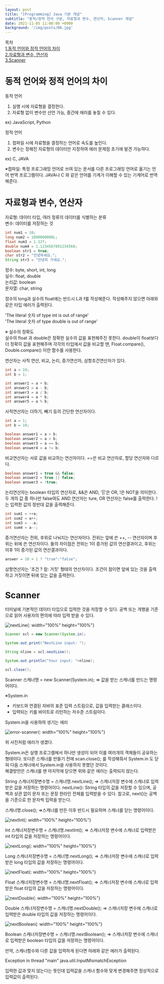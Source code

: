 ```yaml
---
layout: post
title: "[Programming] Java 기본 개념"
subtitle: "동적/정적 언어 구분, 자료형과 변수, 연산자, Scanner 개념"
date: 2021-11-05 11:00:00 +0900
background: '/img/posts/06.jpg'
---
```


목차  
[1.동적 언어와 정적 언어의 차이](동적-언어와-정적-언어의-차이)  
[2.자료형과 변수, 연산자](#자료형과-변수,-연산자)  
[3.Scanner](#Scanner)  

# 동적 언어와 정적 언어의 차이
동적 언어
1. 실행 시에 자료형을 결정한다.
2. 자료형 없이 변수만 선언 가능, 중간에 에러를 놓칠 수 있다.

ex) JavaScript, Python

정적 언어
1. 컴파일 시에 자료형을 결정하는 언어로 속도를 높인다.
2. 변수는 정해진 자료형의 데이터만 지정하여 에러 문제점 초기에 발견 가능하다.

ex) C, JAVA

※컴파일: 특정 프로그래밍 언어로 쓰여 있는 문서를 다른 프로그래밍 언어로 옮기는 언어 번역 프로그램이다. JAVA나 C 와 같은 언어를 기계가 이해할 수 있는 기계어로 번역해준다.

# 자료형과 변수, 연산자
자료형: 데이터 타입, 여러 정류의 데이터를 식별하는 분류  
변수: 데이터를 저장하는 것

``` java
int num1 = 10;
long num2 = 1000000000L;
float num3 = 1.12f;
double num4 = 1.1234567891234568;
boolean str1 = true;
char str2 = "안녕하세요.";
String str3 = "안녕히 가세요.";

```

정수: byte, short, int, long  
실수: float, double  
논리값: boolean  
문자열: char, string  

정수의 long과 실수의 float에는 반드시 L과 f를 작성해준다. 작성해주지 않으면 아래와 같은 타입 에러가 출력된다.

'The literal 숫자 of type int is out of range'  
'The literal 숫자 of type double is out of range'  

※ 실수의 정확도  
실수의 float 과 double은 정확한 실수의 값을 표현해주진 못한다. double이 float보다 더 정확히 값을 표현해주며 각각의 타입에서 값을 비교할 땐, Float.compare(), Double.compare() 이란 함수를 사용한다.

연산자는 사칙 연산, 비교, 논리, 증가연산자, 삼항조건연산자가 있다.

``` java
int a = 10;
int b = 1;

int answer1 = a + b;
int answer2 = a - b;
int answer3 = a / b;
int answer4 = a * b;
int answer5 = a % b;
```

사칙연산자는 더하기, 빼기 등의 간단한 연산자이다.


```java
int a = 1;
int b = 10;

boolean answer1 = a > b;
boolean answer2 = a < b;
boolean answer3 = a == b;
boolean answer4 = a != b;
```

비교연산자는 서로 값을 비교하는 연산자이다. ==은 비교 연산자로, 할당 연산자와 다르다.

```java
boolean answer1 = true && false;
boolean answer2 = true || false;
boolean answer3 = !true;
```

논리연산자는 boolean 타입의 연산자로, &&은 AND, '||'은 OR, !은 NOT을 의미한다. 두 개의 값 중 하나만 false여도 AND 연산자는 ture, OR 연산자는 false를 출력한다. !는 입력한 값의 정반대 값을 출력해준다.

```java
int sum1 = ++a;
int sum2 = a++;
int sum3 = --a;
int sum4 = a--;
```

증가연산자는 전위, 후위로 나눠지는 연산자이다. 전위는 앞에 쓴 ++, -- 연산자이며 후위는 뒤에 쓴 연산자이다. 둘의 차이점은 전위는 1이 증가된 값의 연산결과이고, 후위는 이후 1이 증가된 값의 연산결과이다.

```java
answer = 10 > 1 ? "true":"false";
```

삼항연산자는 '조건 ? 참: 거짓' 형태의 연산자이다. 조건이 참이면 앞에 있는 것을 출력하고 거짓이면 뒤에 있는 값을 출력한다.

# Scanner

터미널에 기본적인 데이터 타입으로 입력한 것을 저장할 수 있다. 공백 또는 개행을 기준으로 읽어 사용자의 편의에 따라 입력 받을 수 있다.


![nextLine]({{site.baseurl}}/img/post_second/scanner_nextLine.png){: width="100%" height="100%"}

``` java
Scanner scl = new Scanner(System.in);

System.out.print("NextLine input: ");

String nline = scl.nextLine();

System.out.println("Your input: "+nline);

scl.close();
```

Scanner 스캐너명 = new Scanner(System.in);
=> 값을 받는 스캐너를 만드는 명령어이다.

※System.in
- 키보드와 연결된 자바의 표준 입력 스트림으로, 값을 입력받는 클래스이다.
- 입력되는 키를 바이트로 리턴하는 저수준 스트림이다.

System.in을 사용하여 생기는 에러

![error-scanner]({{site.baseurl}}/img/post_second/error_scanner.png){: width="100%" height="100%"}

위 사진처럼 에러가 생겼다.

System.in은 실행 프로그램에서 하나만 생성이 되어 이를 여러개의 객체들이 공유하는 형태이다. 또다른 스캐너를 만들기 전에 scan.close(); 를 작성해줘서 System.in 도 닫혀 다음 스캐너에서 System.in을 사용하지 못했던 것이다.  
해결방안은 스캐너를 맨 마지막에 닫으면 위와 같은 에러는 출력되지 않는다.



String 스캐너저장변수명 = 스캐너명.nextLine();
=> 스캐너저장 변수에 스캐너로 입력받은 값을 저장하는 명령어이다.
nextLine(): String 타입의 값을 저장할 수 있으며, 공백과 상관 없이 문자 또는 문장 한라인 전체를 입력받을 수 있다.
참고로, next()는 공백을 기준으로 한 문자씩 입력을 받는다.

스캐너명.close();
=>스캐너를 만든 이후 반드시 필요하며 스캐너를 닫는 명령어이다.


![nextInt]({{site.baseurl}}/img/post_second/scanner_nextInt.png){: width="100%" height="100%"}

Int 스캐너저장변수명 = 스캐너명.nextInt();
=> 스캐너저장 변수에 스캐너로 입력받은 int 타입의 값을 저장하는 명령어이다.

![nextLong]({{site.baseurl}}/img/post_second/scanner_nextLong.png){: width="100%" height="100%"}

Long 스캐너저장변수명 = 스캐너명.nextLong();
=> 스캐너저장 변수에 스캐너로 입력받은 long 타입의 값을 저장하는 명령어이다.

![nextFloat]({{site.baseurl}}/img/post_second/scanner_nextFloat.png){: width="100%" height="100%"}

Float 스캐너저장변수명 = 스캐너명.nextFloat();
=> 스캐너저장 변수에 스캐너로 입력받은 float 타입의 값을 저장하는 명령어이다.

![nextDouble]({{site.baseurl}}/img/post_second/scanner_nextDouble.png){: width="100%" height="100%"}

Double 스캐너저장변수명 = 스캐너명.nextDouble();
=> 스캐너저장 변수에 스캐너로 입력받은 double 타입의 값을 저장하는 명령어이다.

![nextBoolean]({{site.baseurl}}/img/post_second/scanner_nextBoolean.png){: width="100%" height="100%"}

Boolean 스캐너저장변수명 = 스캐너명.nextBoolean();
=> 스캐너저장 변수에 스캐너로 입력받은 boolean 타입의 값을 저장하는 명령어이다.

만약, 스캐너함수와 다른 값을 입력하게 된다면 아래와 같은 에러가 출력된다.

Exception in thread "main" java.util.InputMismatchException

입력한 값과 맞지 않는다는 뜻인데 입력값을 스캐너 함수와 맞게 변경해주면 정상적으로 입력값이 출력된다.